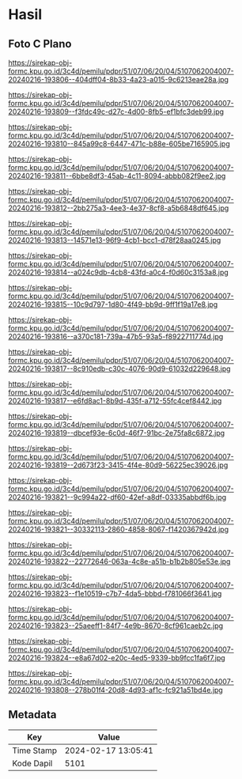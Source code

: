 # Hasil

## Foto C Plano

https://sirekap-obj-formc.kpu.go.id/3c4d/pemilu/pdpr/51/07/06/20/04/5107062004007-20240216-193806--404dff04-8b33-4a23-a015-9c6213eae28a.jpg

https://sirekap-obj-formc.kpu.go.id/3c4d/pemilu/pdpr/51/07/06/20/04/5107062004007-20240216-193809--f3fdc49c-d27c-4d00-8fb5-ef1bfc3deb99.jpg

https://sirekap-obj-formc.kpu.go.id/3c4d/pemilu/pdpr/51/07/06/20/04/5107062004007-20240216-193810--845a99c8-6447-471c-b88e-605be7165905.jpg

https://sirekap-obj-formc.kpu.go.id/3c4d/pemilu/pdpr/51/07/06/20/04/5107062004007-20240216-193811--6bbe8df3-45ab-4c11-8094-abbb082f9ee2.jpg

https://sirekap-obj-formc.kpu.go.id/3c4d/pemilu/pdpr/51/07/06/20/04/5107062004007-20240216-193812--2bb275a3-4ee3-4e37-8cf8-a5b6848df645.jpg

https://sirekap-obj-formc.kpu.go.id/3c4d/pemilu/pdpr/51/07/06/20/04/5107062004007-20240216-193813--14571e13-96f9-4cb1-bcc1-d78f28aa0245.jpg

https://sirekap-obj-formc.kpu.go.id/3c4d/pemilu/pdpr/51/07/06/20/04/5107062004007-20240216-193814--a024c9db-4cb8-43fd-a0c4-f0d60c3153a8.jpg

https://sirekap-obj-formc.kpu.go.id/3c4d/pemilu/pdpr/51/07/06/20/04/5107062004007-20240216-193815--10c9d797-1d80-4f49-bb9d-9ff1f19a17e8.jpg

https://sirekap-obj-formc.kpu.go.id/3c4d/pemilu/pdpr/51/07/06/20/04/5107062004007-20240216-193816--a370c181-739a-47b5-93a5-f8922711774d.jpg

https://sirekap-obj-formc.kpu.go.id/3c4d/pemilu/pdpr/51/07/06/20/04/5107062004007-20240216-193817--8c910edb-c30c-4076-90d9-61032d229648.jpg

https://sirekap-obj-formc.kpu.go.id/3c4d/pemilu/pdpr/51/07/06/20/04/5107062004007-20240216-193817--e6fd8ac1-8b9d-435f-a712-55fc4cef8442.jpg

https://sirekap-obj-formc.kpu.go.id/3c4d/pemilu/pdpr/51/07/06/20/04/5107062004007-20240216-193819--dbcef93e-6c0d-46f7-91bc-2e75fa8c6872.jpg

https://sirekap-obj-formc.kpu.go.id/3c4d/pemilu/pdpr/51/07/06/20/04/5107062004007-20240216-193819--2d673f23-3415-4f4e-80d9-56225ec39026.jpg

https://sirekap-obj-formc.kpu.go.id/3c4d/pemilu/pdpr/51/07/06/20/04/5107062004007-20240216-193821--9c994a22-df60-42ef-a8df-03335abbdf6b.jpg

https://sirekap-obj-formc.kpu.go.id/3c4d/pemilu/pdpr/51/07/06/20/04/5107062004007-20240216-193821--30332113-2860-4858-8067-f1420367942d.jpg

https://sirekap-obj-formc.kpu.go.id/3c4d/pemilu/pdpr/51/07/06/20/04/5107062004007-20240216-193822--22772646-063a-4c8e-a51b-b1b2b805e53e.jpg

https://sirekap-obj-formc.kpu.go.id/3c4d/pemilu/pdpr/51/07/06/20/04/5107062004007-20240216-193823--f1e10519-c7b7-4da5-bbbd-f781066f3641.jpg

https://sirekap-obj-formc.kpu.go.id/3c4d/pemilu/pdpr/51/07/06/20/04/5107062004007-20240216-193823--25aeeff1-84f7-4e9b-8670-8cf961caeb2c.jpg

https://sirekap-obj-formc.kpu.go.id/3c4d/pemilu/pdpr/51/07/06/20/04/5107062004007-20240216-193824--e8a67d02-e20c-4ed5-9339-bb9fcc1fa6f7.jpg

https://sirekap-obj-formc.kpu.go.id/3c4d/pemilu/pdpr/51/07/06/20/04/5107062004007-20240216-193808--278b01f4-20d8-4d93-af1c-fc921a51bd4e.jpg


## Metadata

| Key        | Value               |
| ---------- | ------------------- |
| Time Stamp | 2024-02-17 13:05:41 |
| Kode Dapil | 5101                |



